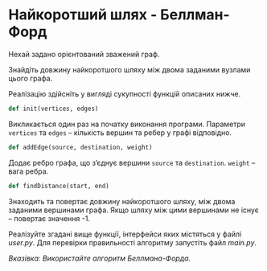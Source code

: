 # Найкоротший шлях - Беллман-Форд

Нехай задано орієнтований зважений граф.

Знайдіть довжину найкоротшого шляху між двома заданими вузлами цього графа.

Реалізацію здійсніть у вигляді сукупності функцій описаних нижче.

```python
def init(vertices, edges)
```    

Викликається один раз на початку виконання програми.
Параметри `vertices` та `edges` – кількість вершин та ребер у графі відповідно.

```python
def addEdge(source, destination, weight)
```

Додає ребро графа, що з’єднує вершини `source` та `destination`. `weight` – вага ребра.

```python
def findDistance(start, end)
```

Знаходить та повертає довжину найкоротшого шляху, між двома заданими вершинами графа.
Якщо шляху між цими вершинами не існує – повертає значення -1.

Реалізуйте згадані вище функції, інтерфейси яких містяться у файлі *user.py*.
Для перевірки правильності алгоритму запустіть файл *main.py*.

_Вказівка: Використайте алгоритм Беллмана-Форда._



